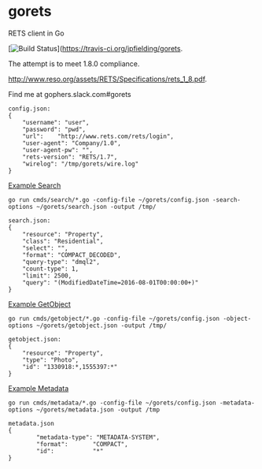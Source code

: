 gorets
======

RETS client in Go

[![Build Status](https://travis-ci.org/jpfielding/gorets.svg?branch=master)](https://travis-ci.org/jpfielding/gorets.

The attempt is to meet 1.8.0 compliance.

http://www.reso.org/assets/RETS/Specifications/rets_1_8.pdf.

Find me at gophers.slack.com#gorets

```
config.json:
{
	"username": "user",
	"password": "pwd",
	"url":	  "http://www.rets.com/rets/login",
	"user-agent": "Company/1.0",
	"user-agent-pw": "",
	"rets-version": "RETS/1.7",
	"wirelog": "/tmp/gorets/wire.log"
}
```

[Example Search](cmds/search/main.go)
```
go run cmds/search/*.go -config-file ~/gorets/config.json -search-options ~/gorets/search.json -output /tmp/

search.json:
{
	"resource": "Property",
	"class": "Residential",
	"select": "",
	"format": "COMPACT_DECODED",
	"query-type": "dmql2",
	"count-type": 1,
	"limit": 2500,
	"query": "(ModifiedDateTime=2016-08-01T00:00:00+)"
}

```
[Example GetObject](cmds/getobject/main.go)
```
go run cmds/getobject/*.go -config-file ~/gorets/config.json -object-options ~/gorets/getobject.json -output /tmp/

getobject.json:
{
	"resource": "Property",
	"type": "Photo",
	"id": "1330918:*,1555397:*"
}
```
[Example Metadata](cmds/metadata/main.go)
```
go run cmds/metadata/*.go -config-file ~/gorets/config.json -metadata-options ~/gorets/metadata.json -output /tmp

metadata.json
{
        "metadata-type": "METADATA-SYSTEM",
        "format":       "COMPACT",
        "id":           "*"
}
```

